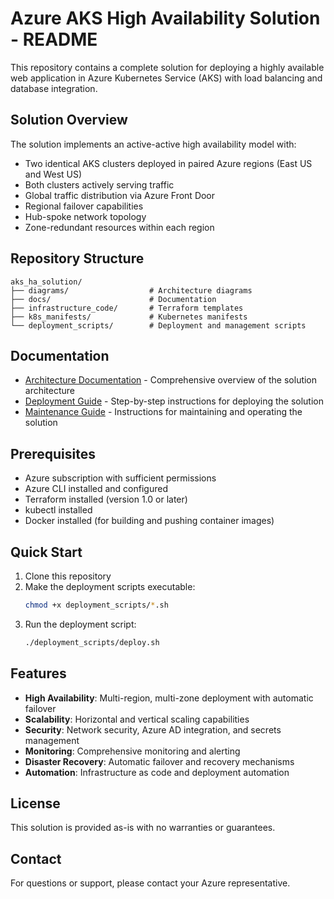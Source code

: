 # Azure AKS High Availability Solution - README

This repository contains a complete solution for deploying a highly available web application in Azure Kubernetes Service (AKS) with load balancing and database integration.

## Solution Overview

The solution implements an active-active high availability model with:

- Two identical AKS clusters deployed in paired Azure regions (East US and West US)
- Both clusters actively serving traffic
- Global traffic distribution via Azure Front Door
- Regional failover capabilities
- Hub-spoke network topology
- Zone-redundant resources within each region

## Repository Structure

```
aks_ha_solution/
├── diagrams/                  # Architecture diagrams
├── docs/                      # Documentation
├── infrastructure_code/       # Terraform templates
├── k8s_manifests/             # Kubernetes manifests
└── deployment_scripts/        # Deployment and management scripts
```

## Documentation

- [Architecture Documentation](docs/documentation.md) - Comprehensive overview of the solution architecture
- [Deployment Guide](docs/deployment_guide.md) - Step-by-step instructions for deploying the solution
- [Maintenance Guide](docs/maintenance_guide.md) - Instructions for maintaining and operating the solution

## Prerequisites

- Azure subscription with sufficient permissions
- Azure CLI installed and configured
- Terraform installed (version 1.0 or later)
- kubectl installed
- Docker installed (for building and pushing container images)

## Quick Start

1. Clone this repository
2. Make the deployment scripts executable:
   ```bash
   chmod +x deployment_scripts/*.sh
   ```
3. Run the deployment script:
   ```bash
   ./deployment_scripts/deploy.sh
   ```

## Features

- **High Availability**: Multi-region, multi-zone deployment with automatic failover
- **Scalability**: Horizontal and vertical scaling capabilities
- **Security**: Network security, Azure AD integration, and secrets management
- **Monitoring**: Comprehensive monitoring and alerting
- **Disaster Recovery**: Automatic failover and recovery mechanisms
- **Automation**: Infrastructure as code and deployment automation

## License

This solution is provided as-is with no warranties or guarantees.

## Contact

For questions or support, please contact your Azure representative.
